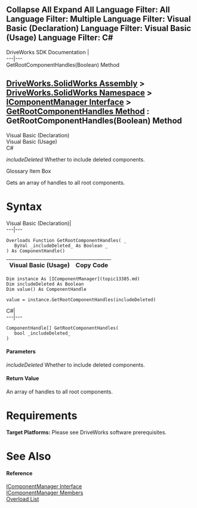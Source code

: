 Collapse All Expand All Language Filter: All  Language Filter: Multiple  Language Filter: Visual Basic (Declaration) Language Filter: Visual Basic (Usage) Language Filter: C#  
---  
DriveWorks SDK Documentation  |   
---|---  
GetRootComponentHandles(Boolean) Method   
  
[DriveWorks.SolidWorks Assembly](topic13342.md) > [DriveWorks.SolidWorks Namespace](topic13345.md) > [IComponentManager Interface](topic13385.md) > [GetRootComponentHandles Method](topic13399.md) : GetRootComponentHandles(Boolean) Method  
---  
  
Visual Basic (Declaration)    
Visual Basic (Usage)    
C# 

_includeDeleted_
    Whether to include deleted components.

Glossary Item Box

Gets an array of handles to all root components. 

# Syntax

Visual Basic (Declaration)|   
---|---  
      
    
    Overloads Function GetRootComponentHandles( _
       ByVal _includeDeleted_ As Boolean _
    ) As ComponentHandle()  
  
Visual Basic (Usage)| Copy Code  
---|---  
      
    
    Dim instance As [IComponentManager](topic13385.md)
    Dim includeDeleted As Boolean
    Dim value() As ComponentHandle
     
    value = instance.GetRootComponentHandles(includeDeleted)  
  
C#|   
---|---  
      
    
    ComponentHandle[] GetRootComponentHandles( 
       bool _includeDeleted_
    )  
  
#### Parameters

 _includeDeleted_
    Whether to include deleted components.

#### Return Value

An array of handles to all root components.

# Requirements

**Target Platforms:** Please see DriveWorks software prerequisites.

# See Also

#### Reference

[IComponentManager Interface](topic13385.md)   
[IComponentManager Members](topic13386.md)   
[Overload List](topic13399.md)



